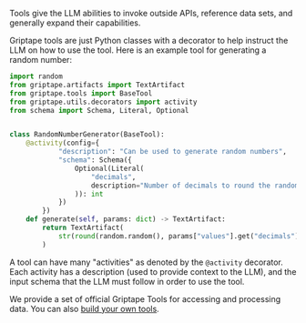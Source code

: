 Tools give the LLM abilities to invoke outside APIs, reference data sets, and generally expand their capabilities.

Griptape tools are just Python classes with a decorator to help instruct the LLM on how to use the tool. Here is an example tool for generating a random number:

```python
import random
from griptape.artifacts import TextArtifact
from griptape.tools import BaseTool
from griptape.utils.decorators import activity
from schema import Schema, Literal, Optional


class RandomNumberGenerator(BaseTool):
    @activity(config={
            "description": "Can be used to generate random numbers",
            "schema": Schema({
                Optional(Literal(
                    "decimals",
                    description="Number of decimals to round the random number to"
                )): int
            })
        })
    def generate(self, params: dict) -> TextArtifact:
        return TextArtifact(
            str(round(random.random(), params["values"].get("decimals")))
        )
```

A tool can have many "activities" as denoted by the `@activity` decorator. Each activity has a description (used to provide context to the LLM), and the input schema that the LLM must follow in order to use the tool.

We provide a set of official Griptape Tools for accessing and processing data. You can also [build your own tools](./custom-tools/index.md).

